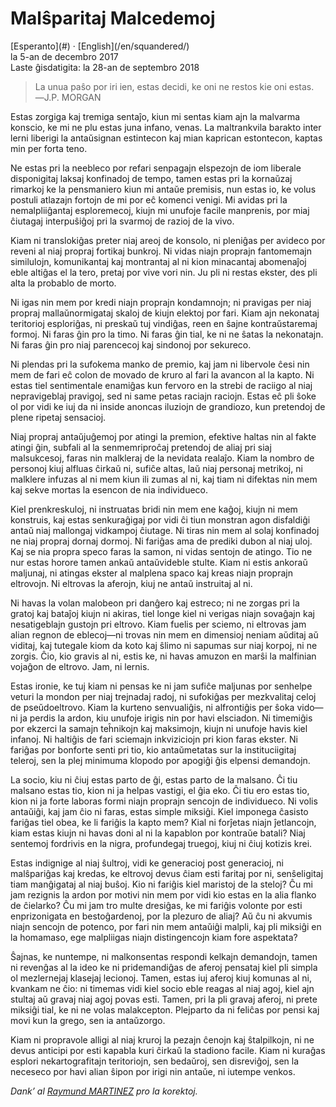 Malŝparitaj Malcedemoj
======================

<div class="center">[Esperanto](#) · [English](/en/squandered/)</div>
<div class="center">la 5-an de decembro 2017</div>
<div class="center">Laste ĝisdatigita: la 28-an de septembro 2018</div>

>La unua paŝo por iri ien, estas decidi, ke oni ne restos kie oni estas.<br>
>―J.P. MORGAN

Estas zorgiga kaj tremiga sentaĵo, kiun mi sentas kiam ajn la malvarma konscio, ke mi ne plu estas
juna infano, venas. La maltrankvila barakto inter lerni liberigi la antaŭsignan estintecon kaj mian
kaprican estontecon, kaptas min per forta teno.

Ne estas pri la neebleco por refari senpagajn elspezojn de iom liberale disponigitaj laksaj
konfinadoj de tempo, tamen estas pri la kornaŭzaj rimarkoj ke la pensmaniero kiun mi antaŭe
premisis, nun estas io, ke volus postuli atlazajn fortojn de mi por eĉ komenci venigi. Mi avidas pri
la nemalpliiĝantaj esploremecoj, kiujn mi unufoje facile manprenis, por miaj ĉiutagaj interpuŝiĝoj
pri la svarmoj de razioj de la vivo.

Kiam ni translokiĝas preter niaj areoj de konsolo, ni pleniĝas per avideco por reveni al niaj
propraj fortikaj bunkroj. Ni vidas niajn proprajn fantomemajn similulojn, komunikantaj kaj
montrantaj al ni kion minacantaj abomenaĵoj eble altiĝas el la tero, pretaj por vive vori nin. Ju
pli ni restas ekster, des pli alta la probablo de morto.

Ni igas nin mem por kredi niajn proprajn kondamnojn; ni pravigas per niaj propraj mallaŭnormigataj
skaloj de kiujn elektoj por fari. Kiam ajn nekonataj teritorioj esploriĝas, ni preskaŭ tuj vindiĝas,
reen en ŝajne kontraŭstaremaj formoj. Ni faras ĝin pro la timo. Ni faras ĝin tial, ke ni ne ŝatas la
nekonatajn. Ni faras ĝin pro niaj parencecoj kaj sindonoj por sekureco.

Ni plendas pri la sufokema manko de premio, kaj jam ni libervole ĉesi nin mem de fari eĉ colon de
movado de kruro al fari la avancon al la kapto. Ni estas tiel sentimentale enamiĝas kun fervoro en la
strebi de raciigo al niaj nepravigeblaj pravigoj, sed ni same petas raciajn raciojn. Estas eĉ pli
ŝoke ol por vidi ke iuj da ni inside anoncas iluziojn de grandiozo, kun pretendoj de plene ripetaj
sensacioj.

Niaj propraj antaŭjuĝemoj por atingi la premion, efektive haltas nin al fakte atingi ĝin, subfali al
la senmemriproĉaj pretendoj de aliaj pri siaj malsukcesoj, faras nin malkleraj de la nevidata
realaĵo. Kiam la nombro de personoj kiuj alfluas ĉirkaŭ ni, sufiĉe altas, laŭ niaj personaj
metrikoj, ni malklere infuzas al ni mem kiun ili zumas al ni, kaj tiam ni difektas nin mem kaj sekve
mortas la esencon de nia individueco.

Kiel prenkreskuloj, ni instruatas bridi nin mem ene kaĝoj, kiujn ni mem konstruis, kaj estas
senkuraĝigaj por vidi ĉi tiun monstran agon disfaldiĝi antaŭ niaj mallongaj vidkampoj ĉiutage. Ni
tiras nin mem al solaj konfinadoj ne niaj propraj dornaj dormoj. Ni fariĝas ama de prediki dubon al
niaj uloj. Kaj se nia propra speco faras la samon, ni vidas sentojn de atingo. Tio ne nur estas
horore tamen ankaŭ antaŭvideble stulte. Kiam ni estis ankoraŭ maljunaj, ni atingas ekster al
malplena spaco kaj kreas niajn proprajn eltrovojn. Ni eltrovas la aferojn, kiuj ne antaŭ instruitaj
al ni.

Ni havas la volan malobeon pri danĝero kaj estreco; ni ne zorgas pri la gratoj kaj bataĵoj kiujn ni
akiras, tiel longe kiel ni verigas niajn sovaĝajn kaj nesatigeblajn gustojn pri eltrovo. Kiam fuelis
per sciemo, ni eltrovas jam alian regnon de eblecoj—ni trovas nin mem en dimensioj neniam aŭditaj aŭ
viditaj, kaj tutegale kiom da koto kaj ŝlimo ni sapumas sur niaj korpoj, ni ne zorgis. Ĉio, kio
gravis al ni, estis ke, ni havas amuzon en marŝi la malfinian vojaĝon de eltrovo. Jam, ni lernis.

Estas ironie, ke tuj kiam ni pensas ke ni jam sufiĉe maljunas por senhelpe veturi la mondon
per niaj trejnadaj radoj, ni sufokiĝas per mezkvalitaj celoj de pseŭdoeltrovo. Kiam la kurteno
senvualiĝis, ni alfrontiĝis per ŝoka vido—ni ja perdis la ardon, kiu unufoje irigis nin por havi
elsciadon. Ni timemiĝis por ekzerci la samajn teĥnikojn kaj maksimojn, kiujn ni unufoje havis kiel
infanoj. Ni haltiĝis de fari sciemajn inkviziciojn pri kion faras ekster. Ni fariĝas por bonforte
senti pri tio, kio antaŭmetatas sur la instituciigitaj teleroj, sen la plej minimuma klopodo
por apogiĝi ĝis elpensi demandojn.

La socio, kiu ni ĉiuj estas parto de ĝi, estas parto de la malsano. Ĉi tiu malsano estas tio, kion
ni ja helpas vastigi, el ĝia eko. Ĉi tiu ero estas tio, kion ni ja forte laboras formi niajn
proprajn sencojn de individueco. Ni volis antaŭiĝi, kaj jam ĉio ni faras, estas simple miksiĝi. Kiel
imponega ĉasisto fariĝas tiel obea, ke li fariĝis la kapto mem? Kial ni forĵetas niajn ĵetlancojn,
kiam estas kiujn ni havas doni al ni la kapablon por kontraŭe batali? Niaj sentemoj fordrivis en la
nigra, profundegaj truegoj, kiuj ni ĉiuj kotizis krei.

Estas indignige al niaj ŝultroj, vidi ke generacioj post generacioj, ni malŝpariĝas kaj kredas, ke
eltrovoj devus ĉiam esti faritaj por ni, senŝeligitaj tiam manĝigataj al niaj buŝoj. Kio ni fariĝis
kiel maristoj de la steloj? Ĉu mi jam rezignis la ardon por motivi nin mem por vidi kio estas en la
alia flanko de ĉielarko? Ĉu mi jam tro multe dresiĝas, ke mi fariĝis volonte por esti enprizonigata
en bestoĝardenoj, por la plezuro de aliaj? Aŭ ĉu ni akvumis niajn sencojn de potenco, por fari nin
mem antaŭiĝi malpli, kaj pli miksiĝi en la homamaso, ege malpliigas niajn distingencojn kiam fore
aspektata?

Ŝajnas, ke nuntempe, ni malkonsentas respondi kelkajn demandojn, tamen ni revenĝas al la ideo ke
ni pridemandiĝas de aferoj pensataj kiel pli simpla ol mezlernejaj klasejaj lecionoj. Tamen,
estas iuj aferoj kiuj komunas al ni, kvankam ne ĉio: ni timemas vidi kiel socio eble reagas
al niaj agoj, kiel ajn stultaj aŭ gravaj niaj agoj povas esti. Tamen, pri la pli gravaj aferoj, ni
prete miksiĝi tial, ke ni ne volas malakcepton. Plejparto da ni feliĉas por pensi kaj movi kun
la grego, sen ia antaŭzorgo.

Kiam ni propravole alligi al niaj kruroj la pezajn ĉenojn kaj ŝtalpilkojn, ni ne devus anticipi por
esti kapabla kuri ĉirkaŭ la stadiono facile. Kiam ni kuraĝas esplori nekartografitajn teritoriojn,
sen bedaŭroj, sen disreviĝoj, sen la neceseco por havi alian ŝipon por irigi nin antaŭe, ni iutempe
venkos.

_Dank’ al [Raymund MARTINEZ](https://zhaqenl.github.io) pro la korektoj._
